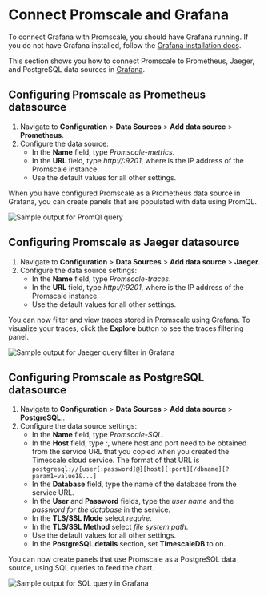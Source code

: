 # Connect Promscale and Grafana

To connect Grafana with Promscale, you should have Grafana running. If you do not have Grafana installed, follow the [Grafana installation docs][grafana-install].

This section shows you how to connect Promscale to Prometheus, Jaeger, and PostgreSQL data sources in [Grafana][grafana-homepage].

<procedure>

## Configuring Promscale as Prometheus datasource

1.  Navigate to **Configuration** > **Data Sources** > **Add data source** > **Prometheus**.
1.  Configure the data source:
    *   In the **Name** field, type *Promscale-metrics*.
    *   In the **URL** field, type *http://<PROMSCALE-IP-ADDR>:9201*, where *<PROMSCALE-IP-ADDR>* is the IP address of the Promscale instance.
    *   Use the default values for all other settings.

</procedure>

When you have configured Promscale as a Prometheus data source in Grafana, you can create panels that are populated with data using PromQL.

<img class="main-content__illustration" src="https://s3.amazonaws.com/assets.timescale.com/images/misc/getting-started-with-promscale-grafana-dashboard.png" alt="Sample output for PromQl query"/>

<procedure>

## Configuring Promscale as Jaeger datasource

1.  Navigate to **Configuration** > **Data Sources** > **Add data source** > **Jaeger**.
1.  Configure the data source settings:
    *   In the **Name** field, type *Promscale-traces*.
    *   In the **URL** field, type *http://<PROMSCALE-IP-ADDR>:9201*, where *<PROMSCALE-IP-ADDR>* is the IP address of the Promscale instance.
    *   Use the default values for all other settings.

</procedure>

You can now filter and view traces stored in Promscale using Grafana. To visualize your traces, click the **Explore** button to see the traces filtering panel.

<img class="main-content__illustration" src="https://s3.amazonaws.com/assets.timescale.com/images/misc/grafana-jaeger-query-results.png" alt="Sample output for Jaeger query filter in Grafana"/>

<procedure>

## Configuring Promscale as PostgreSQL datasource

1.  Navigate to **Configuration** > **Data Sources** > **Add data source** > **PostgreSQL**..
1.  Configure the data source settings:
    *   In the **Name** field, type *Promscale-SQL*.
    *   In the **Host** field, type *<host>:<port>*, where host and port need to be obtained from the service URL that you copied when you created the Timescale cloud service. The format of that URL is `postgresql://[user[:password]@][host][:port][/dbname][?param1=value1&...]`
    *   In the **Database** field, type the name of the database from the service URL.
    *   In the **User** and **Password** fields, type the *user name* and the *password for the database* in the service.
    *   In the **TLS/SSL Mode** select *require*.
    *   In the **TLS/SSL Method** select *file system path*.
    *   Use the default values for all other settings.
    *   In the **PostgreSQL details** section, set **TimescaleDB** to on.

</procedure>

You can now create panels that use Promscale as a PostgreSQL data source, using SQL queries to feed the chart.

<img class="main-content__illustration" src="https://s3.amazonaws.com/assets.timescale.com/images/misc/grafana-sql-query-results.png" alt="Sample output for SQL query in Grafana"/>

[grafana-homepage]: https://grafana.com/
[grafana-docker]: https://grafana.com/docs/grafana/latest/installation/docker/#install-official-and-community-grafana-plugins
[grafana-install]: https://grafana.com/docs/grafana/latest/installation/